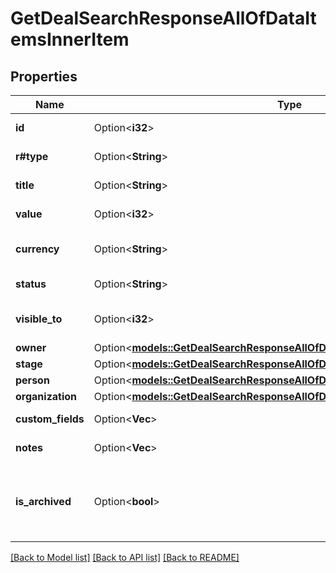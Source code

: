 # GetDealSearchResponseAllOfDataItemsInnerItem

## Properties

Name | Type | Description | Notes
------------ | ------------- | ------------- | -------------
**id** | Option<**i32**> | The ID of the deal | [optional]
**r#type** | Option<**String**> | The type of the item | [optional]
**title** | Option<**String**> | The title of the deal | [optional]
**value** | Option<**i32**> | The value of the deal | [optional]
**currency** | Option<**String**> | The currency of the deal | [optional]
**status** | Option<**String**> | The status of the deal | [optional]
**visible_to** | Option<**i32**> | The visibility of the deal | [optional]
**owner** | Option<[**models::GetDealSearchResponseAllOfDataItemsInnerItemOwner**](GetDealSearchResponse_allOf_data_items_inner_item_owner.md)> |  | [optional]
**stage** | Option<[**models::GetDealSearchResponseAllOfDataItemsInnerItemStage**](GetDealSearchResponse_allOf_data_items_inner_item_stage.md)> |  | [optional]
**person** | Option<[**models::GetDealSearchResponseAllOfDataItemsInnerItemPerson**](GetDealSearchResponse_allOf_data_items_inner_item_person.md)> |  | [optional]
**organization** | Option<[**models::GetDealSearchResponseAllOfDataItemsInnerItemOrganization**](GetDealSearchResponse_allOf_data_items_inner_item_organization.md)> |  | [optional]
**custom_fields** | Option<**Vec<String>**> | Custom fields | [optional]
**notes** | Option<**Vec<String>**> | An array of notes | [optional]
**is_archived** | Option<**bool**> | A flag indicating whether the deal is archived or not | [optional]

[[Back to Model list]](../README.md#documentation-for-models) [[Back to API list]](../README.md#documentation-for-api-endpoints) [[Back to README]](../README.md)


